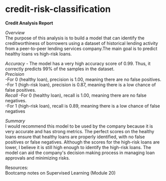 # credit-risk-classification

**Credit Analysis Report**

*Overview*<br>
The purpose of this analysis is to build a model that can identify the creditworthiness of borrowers using a dataset of historical lending activity from a peer-to-peer lending services company.The main goal is to predict healthy loans vs high-risk loans. 

*Accuracy* - The model has a very high accuracy score of 0.99. Thus, it correctly predicts 99% of the samples in the dataset. <br>
*Precision* <br>
    -For 0 (healthy loan), precision is 1.00, meaning there are no false positives.<br> 
    -For 1 (high-risk loan), precision is 0.87, meaning there is a low chance of false positives.<br>
*Recall*
    -For 0 (healthy loan), recall is 1.00, meaning there are no false negatives.<br>
    -For 1 (high-risk loan), recall is 0.89, meaning there is a low chance of false negatives<br>

*Summary*<br>
I would recommend this model to be used by the company because it is very accurate and has strong metrics. The perfect scores on the healthy loans ensure that healthy loans are properly identified, with no false positives or false negatives. Although the scores for the high-risk loans are lower, I believe it is still high enough to identify the high-risk loans. The model can aid the company's decision making process in managing loan approvals and minimizing risks. 

Resources:<br>
Bootcamp notes on Supervised Learning (Module 20)